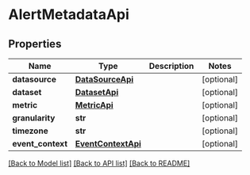 # AlertMetadataApi

## Properties
Name | Type | Description | Notes
------------ | ------------- | ------------- | -------------
**datasource** | [**DataSourceApi**](DataSourceApi.md) |  | [optional] 
**dataset** | [**DatasetApi**](DatasetApi.md) |  | [optional] 
**metric** | [**MetricApi**](MetricApi.md) |  | [optional] 
**granularity** | **str** |  | [optional] 
**timezone** | **str** |  | [optional] 
**event_context** | [**EventContextApi**](EventContextApi.md) |  | [optional] 

[[Back to Model list]](../README.md#documentation-for-models) [[Back to API list]](../README.md#documentation-for-api-endpoints) [[Back to README]](../README.md)


